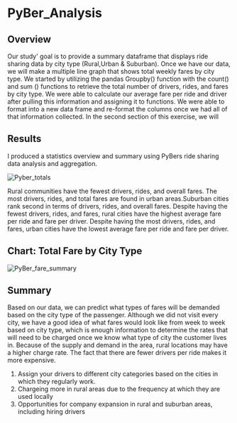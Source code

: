 # PyBer_Analysis
## Overview

Our study' goal is to provide a summary dataframe that displays ride sharing data by city type (Rural,Urban & Suburban). Once we have our data, we will make a multiple line graph that shows total weekly fares by city type. We started by utilizing the pandas Groupby() function with the count() and sum () functions to retrieve the total number of drivers, rides, and fares by city type. We were able to calculate our average fare per ride and driver after pulling this information and assigning it to functions. We were able to format into a new data frame and re-format the columns once we had all of that information collected. In the second section of this exercise, we will

## Results

I produced a statistics overview and summary using PyBers ride sharing data analysis and aggregation.

![Pyber_totals](https://user-images.githubusercontent.com/105666905/179148225-7f0a9933-7809-4b1e-9193-6a022b39523d.png)

Rural communities have the fewest drivers, rides, and overall fares. The most drivers, rides, and total fares are found in urban areas.Suburban cities rank second in terms of drivers, rides, and overall fares. Despite having the fewest drivers, rides, and fares, rural cities have the highest average fare per ride and fare per driver. Despite having the most drivers, rides, and fares, urban cities have the lowest average fare per ride and fare per driver.

## Chart: Total Fare by City Type

![PyBer_fare_summary](https://user-images.githubusercontent.com/105666905/179148642-99962abf-3370-435b-8cf2-10575bb683de.png)

## Summary

Based on our data, we can predict what types of fares will be demanded based on the city type of the passenger. Although we did not visit every city, we have a good idea of what fares would look like from week to week based on city type, which is enough information to determine the rates that will need to be charged once we know what type of city the customer lives in. Because of the supply and demand in the area, rural locations may have a higher charge rate. The fact that there are fewer drivers per ride makes it more expensive.

1. Assign your drivers to different city categories based on the cities in which they regularly work.
2. Chargeing more in rural areas due to the frequency at which they are used locally
3. Opportunities for company expansion in rural and suburban areas, including hiring drivers
